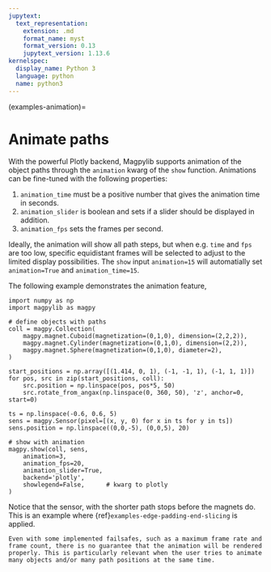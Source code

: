 ```yaml
---
jupytext:
  text_representation:
    extension: .md
    format_name: myst
    format_version: 0.13
    jupytext_version: 1.13.6
kernelspec:
  display_name: Python 3
  language: python
  name: python3
---
```


(examples-animation)=

# Animate paths

With the powerful Plotly backend, Magpylib supports animation of the object paths through the `animation` kwarg of the `show` function. Animations can be fine-tuned with the following properties:

1. `animation_time` must be a positive number that gives the animation time in seconds.
2. `animation_slider` is boolean and sets if a slider should be displayed in addition.
3. `animation_fps` sets the frames per second.

Ideally, the animation will show all path steps, but when e.g. `time` and `fps` are too low, specific equidistant frames will be selected to adjust to the limited display possibilities. The `show` input `animation=15` will automatially set `animation=True` and `animation_time=15`.

The following example demonstrates the animation feature,

```{code-cell} ipython3
import numpy as np
import magpylib as magpy

# define objects with paths
coll = magpy.Collection(
    magpy.magnet.Cuboid(magnetization=(0,1,0), dimension=(2,2,2)),
    magpy.magnet.Cylinder(magnetization=(0,1,0), dimension=(2,2)),
    magpy.magnet.Sphere(magnetization=(0,1,0), diameter=2),
)

start_positions = np.array([(1.414, 0, 1), (-1, -1, 1), (-1, 1, 1)])
for pos, src in zip(start_positions, coll):
    src.position = np.linspace(pos, pos*5, 50)
    src.rotate_from_angax(np.linspace(0, 360, 50), 'z', anchor=0, start=0)

ts = np.linspace(-0.6, 0.6, 5)
sens = magpy.Sensor(pixel=[(x, y, 0) for x in ts for y in ts])
sens.position = np.linspace((0,0,-5), (0,0,5), 20)

# show with animation
magpy.show(coll, sens,
    animation=3,
    animation_fps=20,
    animation_slider=True,
    backend='plotly',
    showlegend=False,      # kwarg to plotly
)
```

Notice that the sensor, with the shorter path stops before the magnets do. This is an example where {ref}`examples-edge-padding-end-slicing` is applied.

```{warning}
Even with some implemented failsafes, such as a maximum frame rate and frame count, there is no guarantee that the animation will be rendered properly. This is particularly relevant when the user tries to animate many objects and/or many path positions at the same time.
```
